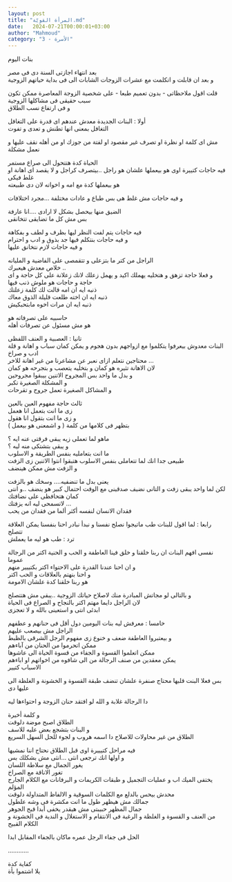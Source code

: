 ```yaml
---
layout: post
title: "المرأة القويّة.md"
date:   2024-07-21T00:00:01+03:00
author: "Mahmoud"
category: "3 - الأسرة"
---
```

بنات اليوم

بعد انتهاء اجازتى السنة دى فى مصر\
و بعد ان قابلت و اتكلمت مع عشرات الزوجات الشابات الى فى
بداية حياتهم الزوجية

قلت اقول ملاحظاتى - بدون تعميم طبعا -
على شخصية الزوجة المعاصرة ممكن تكون سبب حقيقى فى مشاكلها
الزوجية\
و فى ارتفاع نسب الطلاق

أولا : البنات الجديدة معدش عندهم اى قدرة على
التغافل\
التغافل بمعنى انها تطنش و تعدى و تفوت

مش اى كلمة او نظرة او تصرف غير مقصود او لفتة من جوزك او
من أهله نقف عليها و نعمل مشكلة

الحياة كدة هتتحول الى صراع مستمر\
فيه حاجات كتييرة اوى هو بيعملها علشان هو راجل ..بيتصرف
كراجل و لا يقصد اى اهانة او غلط فيكى\
هو بيعملها كدة مع امه و اخواته لان دى طبيعته

و فيه حاجات مش غلط هى بس طباع و عادات مختلفة \...مجرد
اختلافات

الضيق منها بيحصل بشكل لا ارادى \....انا عارفة\
بس مش كل ما تضايقى تتخانقى

فيه حاجات يتم لفت النظر ليها بظرف و لطف و بفكاهة\
و فيه حاجات بنتكلم فيها جد بذوق و ادب و احترام\
و فيه حاجات لازم نتخانق عليها

الراجل من كتر ما بتزعلى و تتقمصى على الفاضية و
المليانه\
خلاص معدش هيعبرك ..\
و فعلا حاجة تزهق و هتخليه يهملك اكيد و يهمل زعلك لانك
زعلانة على كل حاجة و اى حاجة و حاجات هو ملوش ذنب فيها\
ذنبه ايه ان امه قالت لك كلمة زعلتك\
ذنبه ايه ان اخته طلعت قليلة الذوق معاك\
ذنبه ايه ان مرات اخوه مابتحبكيش

حاسبيه على تصرفاته هو\
هو مش مسئول عن تصرفات أهله

تانيا : العصبية و العنف
اللفظى\
البنات معدوش بيعرفوا يتكلموا مع ازواجهم بدون هجوم و يمكن
كمان سباب و اهانة و قلة ادب و صراخ\
محتاجين نتعلم ازاى نعبر عن مشاعرنا من غير اهانة
للاخر \...\
لان الاهانة تثيره هو كمان و بتخليه يتعصب و بتجرحه هو
كمان\
و بدل ما واحد بس المجروح الاتنين بيبقوا مجروحين\
و المشكلة الصغيرة تكبر\
و المشاكل الصغيرة تعمل جروح و تقرحات

ثالث حاجة مفهوم العين بالعين\
زى ما انت بتعمل انا هعمل\
و زى ما انت بتقول انا هقول\
بتظهر فى كلامها من كلمة ( و اشمعنى هو بيعمل )

ماهو لما تعملى زيه يبقى فرقتى عنه ايه ؟\
و يبقى بتشتكى منه ليه ؟\
ما انت بتعامليه بنفس الطريقة و الاسلوب\
طبيعى جدا انك لما تتعاملى بنفس الاسلوب هتبقوا انتوا
الاتنين زى الزفت\
و الزفت مش ممكن هينضف

يعنى بدل ما تنضفيه\.... وسخك هو بالزفت\
لكن لما واحد يبقى زفت و التانى نضيف صدقينى مع الوقت
احتمال كبير هو ينضف ..و انتى كمان هتحافظى على نضافتك\
لاتسمحى ليه انه يزفتك \...\
فقدان الانسان لنفسه أكثر ألما من فقدان من يحب

رابعا : لما اقول للبنات طب ماتيجوا نصلح نفسنا و نبدأ
نبادر احنا بنفسنا يمكن العلاقة تتصلح\
ترد : طب هو ليه ما يعملش

نفسى افهم البنات ان ربنا خلقنا و خلق فينا العاطفة و الحب
و الحنية اكتر من الرجالة عموما\
و ان احنا عندنا القدرة على الاحتواء اكتر بكتييير
منهم\
و احنا بنهتم بالعلاقات و الحب اكتر\
هو ربنا خلقنا كدة علشان الامومة

و بالتالى لو مجاتش المبادرة منك لاصلاح حياتك الزوجية
..يبقى مش هتتصلح\
لان الراجل دايما مهتم اكتر بالنجاح و الصراع فى
الحياة\
ابدئى انتى و استعينى بالله و لا تعجزى

خامسا : معرفش ليه بنات اليومين دول أقل فى حنانهم و
عطفهم\
الراجل مش بيصعب عليهم\
و بيعتبروا العاطفة ضعف و خنوع زى مفهوم الرجل الشرقى
بالظبط\
ممكن اتحرموا من الحنان من آباءهم\
ممكن اتعلموا القسوة و الجفاء من قسوة الحياة الى
عاشوها\
يمكن معقدين من صنف الرجالة من الى شافوه من اخواتهم او
اباءهم\
الاسباب كتيير

بس فعلا البنت قلبها محتاج صنفرة علشان تنضف طبقة القسوة و
الخشونة و الغلظة الى عليها دى

دا الرجالة غلابة و الله لو افتقد حنان الزوجة و احتواءها
ليه

و كلمة أخيرة\
الطلاق اصبح موضة دلوقت\
و البنات بتشجع بعض عليه للاسف\
الطلاق من غير محاولات للاصلاح دا اسمه هروب و لجوء للحل
السهل السريع

فيه مراحل كتيييرة اوى قبل الطلاق نحتاج اننا
نمشيها\
و اولها انك ترجعى انثى \...انثى مش بشكلك بس\
يغور الجمال مع سلاطة اللسان\
تغور الاناقة مع الصراخ\
يختفى الميك اب و عمليات التجميل و طبقات الكريمات و
البرفانات مع الكلام الجارح المؤلم\
محدش بيحس بالدلع مع الكلمات السوقية و الالفاظ المتداولة
دلوقت\
جمالك مش هيظهر طول ما انت مكشرة فى وشه علطول\
جمال المظهر حبيبتى مش هيقدر يخفى أبدا قبح الجوهر\
من العنف و القسوة و الغلظة و الرغبة فى الانتقام و
الاستغلال و الندية فى الخشونة و الكلام القبيح

الحل فى جفاء الرجل عمره ماكان بالجفاء المقابل
ابدا

\...\...\...\...

كفاية كدة\
يلا اشتموا بأة
